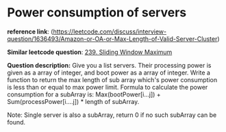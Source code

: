 # Power consumption of servers

**reference link**: (https://leetcode.com/discuss/interview-question/1636493/Amazon-or-OA-or-Max-Length-of-Valid-Server-Cluster)

**Similar leetcode question**: 
[239. Sliding Window Maximum](https://leetcode.com/problems/sliding-window-maximum/)

**Question description:**
Give you a list servers. Their processing power is given as a array of integer, and boot power as a array of integer.
Write a function to return the max length of sub array which's power consumption is less than or equal to max power limit.
Formula to calculate the power consumption for a subArray is:
Max(bootPower[i...j]) + Sum(processPower[i....j]) * length of subArray.

Note: Single server is also a subArray, return 0 if no such subArray can be found.
